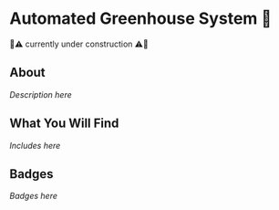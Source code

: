# Automated Greenhouse System 🌱

🚧⚠️ currently under construction ⚠️🚧

## About
*Description here*

## What You Will Find
*Includes here*

## Badges
*Badges here*
